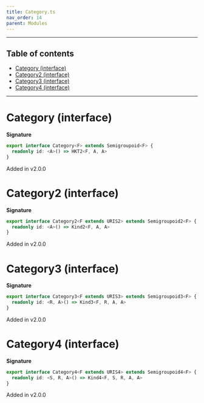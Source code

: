 ```yaml
---
title: Category.ts
nav_order: 14
parent: Modules
---
```


---

<h2 class="text-delta">Table of contents</h2>

- [Category (interface)](#category-interface)
- [Category2 (interface)](#category2-interface)
- [Category3 (interface)](#category3-interface)
- [Category4 (interface)](#category4-interface)

---

# Category (interface)

**Signature**

```ts
export interface Category<F> extends Semigroupoid<F> {
  readonly id: <A>() => HKT2<F, A, A>
}
```

Added in v2.0.0

# Category2 (interface)

**Signature**

```ts
export interface Category2<F extends URIS2> extends Semigroupoid2<F> {
  readonly id: <A>() => Kind2<F, A, A>
}
```

Added in v2.0.0

# Category3 (interface)

**Signature**

```ts
export interface Category3<F extends URIS3> extends Semigroupoid3<F> {
  readonly id: <R, A>() => Kind3<F, R, A, A>
}
```

Added in v2.0.0

# Category4 (interface)

**Signature**

```ts
export interface Category4<F extends URIS4> extends Semigroupoid4<F> {
  readonly id: <S, R, A>() => Kind4<F, S, R, A, A>
}
```

Added in v2.0.0
